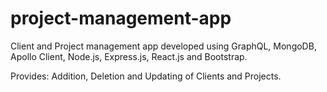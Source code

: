 # project-management-app
Client and Project management app developed using GraphQL, MongoDB, Apollo Client, Node.js, Express.js, React.js and Bootstrap.

Provides:
Addition, Deletion and Updating of Clients and Projects.
